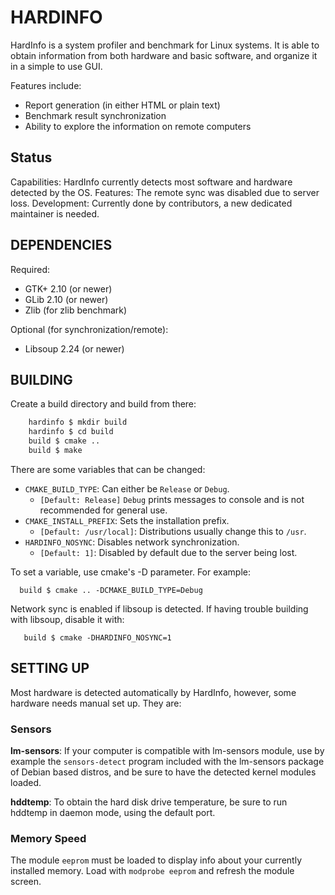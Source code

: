 HARDINFO
========

HardInfo is a system profiler and benchmark for Linux systems. It is able to
obtain information from both hardware and basic software, and organize it
in a simple to use GUI.

Features include:
- Report generation (in either HTML or plain text)
- Benchmark result synchronization
- Ability to explore the information on remote computers

Status
------

Capabilities: HardInfo currently detects most software and hardware detected by the OS.
Features: The remote sync was disabled due to server loss.
Development: Currently done by contributors, a new dedicated maintainer is needed.

DEPENDENCIES
------------

Required:
- GTK+ 2.10 (or newer)
- GLib 2.10 (or newer)
- Zlib (for zlib benchmark)

Optional (for synchronization/remote):
- Libsoup 2.24 (or newer)

BUILDING
--------

Create a build directory and build from there:

``` bash
	hardinfo $ mkdir build
	hardinfo $ cd build
	build $ cmake ..
	build $ make
```

There are some variables that can be changed:

 * `CMAKE_BUILD_TYPE`: Can either be ``Release`` or ``Debug``.
   * `[Default: Release]` ``Debug`` prints messages to console and is not recommended for general use.
 * `CMAKE_INSTALL_PREFIX`: Sets the installation prefix.
   * `[Default: /usr/local]`: Distributions usually change this to `/usr`.
 * `HARDINFO_NOSYNC`: Disables network synchronization.
   * `[Default: 1]`: Disabled by default due to the server being lost.

To set a variable, use cmake's -D parameter. For example:

`	build $ cmake .. -DCMAKE_BUILD_TYPE=Debug `

Network sync is enabled if libsoup is detected. If having trouble building with libsoup, disable it with:

`	build $ cmake -DHARDINFO_NOSYNC=1`

SETTING UP
----------

Most hardware is detected automatically by HardInfo, however, some hardware 
needs manual set up. They are:

### Sensors

**lm-sensors**: If your computer is compatible with lm-sensors module, use by example the
`sensors-detect` program included with the lm-sensors package of Debian based distros, and be sure
to have the detected kernel modules loaded.

**hddtemp**: To obtain the hard disk drive temperature, be sure to run hddtemp
in daemon mode, using the default port.

### Memory Speed

The module `eeprom` must be loaded to display info about your currently installed memory.
Load with `modprobe eeprom` and refresh the module screen.
